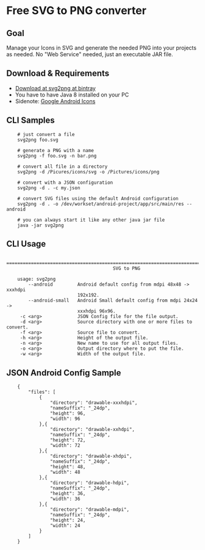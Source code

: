 # Free SVG to PNG converter 

## Goal
Manage your Icons in SVG and generate the needed PNG into your projects as needed. No "Web Service" needed, just an executable JAR file.

## Download & Requirements

* [Download at svg2png at bintray](https://bintray.com/puel/Releases/svg2png#files)
* You have to have Java 8 installed on your PC
* Sidenote: [Google Android Icons](https://www.google.com/design/icons/)

## CLI Samples

        # just convert a file
        svg2png foo.svg
        
        # generate a PNG with a name
        svg2png -f foo.svg -n bar.png
        
        # convert all file in a directory
        svg2png -d /Picures/icons/svg -o /Pictures/icons/png
        
        # convert with a JSON configuration
        svg2png -d . -c my.json
        
        # convert SVG files using the default Android configuration
        svg2png -d . -o /dev/workset/android-project/app/src/main/res --android
        
        # you can always start it like any other java jar file
        java -jar svg2png
        
## CLI Usage

        ================================================================================
                                           SVG to PNG                                   
        
        usage: svg2png
            --android         Android default config from mdpi 48x48 -> xxxhdpi
                              192x192.
            --android-small   Android Small default config from mdpi 24x24 ->
                              xxxhdpi 96x96.
         -c <arg>             JSON Config file for the file output.
         -d <arg>             Source directory with one or more files to convert.
         -f <arg>             Source file to convert.
         -h <arg>             Height of the output file.
         -n <arg>             New name to use for all output files.
         -o <arg>             Output directory where to put the file.
         -w <arg>             Width of the output file.

## JSON Android Config Sample

        {
            "files": [
                {
                    "directory": "drawable-xxxhdpi",
                    "nameSuffix": "_24dp",
                    "height": 96,
                    "width": 96
                },{
                    "directory": "drawable-xxhdpi",
                    "nameSuffix": "_24dp",
                    "height": 72,
                    "width": 72
                },{
                    "directory": "drawable-xhdpi",
                    "nameSuffix": "_24dp",
                    "height": 48,
                    "width": 48
                },{
                    "directory": "drawable-hdpi",
                    "nameSuffix": "_24dp",
                    "height": 36,
                    "width": 36
                },{
                    "directory": "drawable-mdpi",
                    "nameSuffix": "_24dp",
                    "height": 24,
                    "width": 24
                }
            ]
        }

